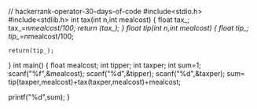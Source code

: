 // hackerrank-operator-30-days-of-code
#include<stdio.h>
#include<stdlib.h>
int tax(int n,int mealcost)
{
    float tax_;
    tax_=n*mealcost/100;
    return (tax_);
}
float tip(int n,int mealcost)
{
    float tip_;
    tip_=n*mealcost/100;
    
    return(tip_);
}
int main()
{
   float mealcost;
   int tipper;
   int taxper;
   int sum=1;
   scanf("%f",&mealcost);
   scanf("%d",&tipper);
   scanf("%d",&taxper);
   sum= tip(taxper,mealcost)+tax(taxper,mealcost)+mealcost;



   printf("%d",sum);
}
